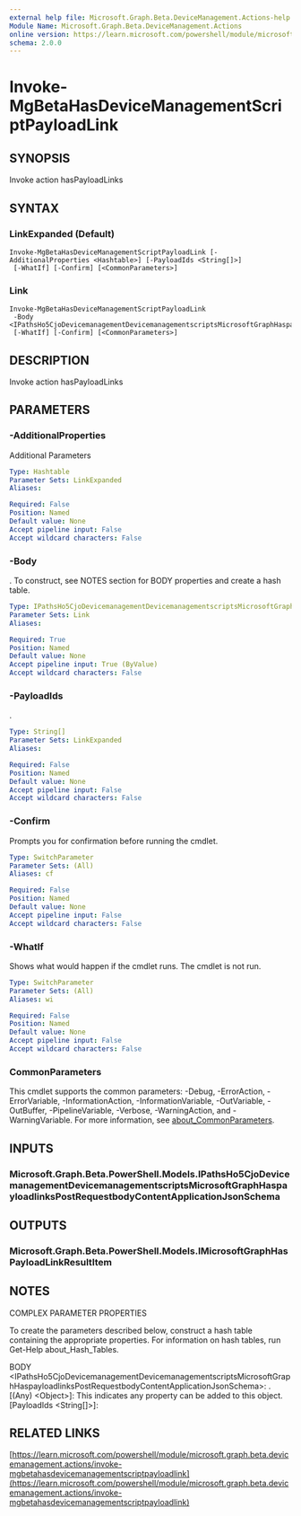 ```yaml
---
external help file: Microsoft.Graph.Beta.DeviceManagement.Actions-help.xml
Module Name: Microsoft.Graph.Beta.DeviceManagement.Actions
online version: https://learn.microsoft.com/powershell/module/microsoft.graph.beta.devicemanagement.actions/invoke-mgbetahasdevicemanagementscriptpayloadlink
schema: 2.0.0
---
```


# Invoke-MgBetaHasDeviceManagementScriptPayloadLink

## SYNOPSIS
Invoke action hasPayloadLinks

## SYNTAX

### LinkExpanded (Default)
```
Invoke-MgBetaHasDeviceManagementScriptPayloadLink [-AdditionalProperties <Hashtable>] [-PayloadIds <String[]>]
 [-WhatIf] [-Confirm] [<CommonParameters>]
```

### Link
```
Invoke-MgBetaHasDeviceManagementScriptPayloadLink
 -Body <IPathsHo5CjoDevicemanagementDevicemanagementscriptsMicrosoftGraphHaspayloadlinksPostRequestbodyContentApplicationJsonSchema>
 [-WhatIf] [-Confirm] [<CommonParameters>]
```

## DESCRIPTION
Invoke action hasPayloadLinks

## PARAMETERS

### -AdditionalProperties
Additional Parameters

```yaml
Type: Hashtable
Parameter Sets: LinkExpanded
Aliases:

Required: False
Position: Named
Default value: None
Accept pipeline input: False
Accept wildcard characters: False
```

### -Body
.
To construct, see NOTES section for BODY properties and create a hash table.

```yaml
Type: IPathsHo5CjoDevicemanagementDevicemanagementscriptsMicrosoftGraphHaspayloadlinksPostRequestbodyContentApplicationJsonSchema
Parameter Sets: Link
Aliases:

Required: True
Position: Named
Default value: None
Accept pipeline input: True (ByValue)
Accept wildcard characters: False
```

### -PayloadIds
.

```yaml
Type: String[]
Parameter Sets: LinkExpanded
Aliases:

Required: False
Position: Named
Default value: None
Accept pipeline input: False
Accept wildcard characters: False
```

### -Confirm
Prompts you for confirmation before running the cmdlet.

```yaml
Type: SwitchParameter
Parameter Sets: (All)
Aliases: cf

Required: False
Position: Named
Default value: None
Accept pipeline input: False
Accept wildcard characters: False
```

### -WhatIf
Shows what would happen if the cmdlet runs.
The cmdlet is not run.

```yaml
Type: SwitchParameter
Parameter Sets: (All)
Aliases: wi

Required: False
Position: Named
Default value: None
Accept pipeline input: False
Accept wildcard characters: False
```

### CommonParameters
This cmdlet supports the common parameters: -Debug, -ErrorAction, -ErrorVariable, -InformationAction, -InformationVariable, -OutVariable, -OutBuffer, -PipelineVariable, -Verbose, -WarningAction, and -WarningVariable. For more information, see [about_CommonParameters](http://go.microsoft.com/fwlink/?LinkID=113216).

## INPUTS

### Microsoft.Graph.Beta.PowerShell.Models.IPathsHo5CjoDevicemanagementDevicemanagementscriptsMicrosoftGraphHaspayloadlinksPostRequestbodyContentApplicationJsonSchema
## OUTPUTS

### Microsoft.Graph.Beta.PowerShell.Models.IMicrosoftGraphHasPayloadLinkResultItem
## NOTES
COMPLEX PARAMETER PROPERTIES

To create the parameters described below, construct a hash table containing the appropriate properties.
For information on hash tables, run Get-Help about_Hash_Tables.

BODY \<IPathsHo5CjoDevicemanagementDevicemanagementscriptsMicrosoftGraphHaspayloadlinksPostRequestbodyContentApplicationJsonSchema\>: .
  \[(Any) \<Object\>\]: This indicates any property can be added to this object.
  \[PayloadIds \<String\[\]\>\]:

## RELATED LINKS

[https://learn.microsoft.com/powershell/module/microsoft.graph.beta.devicemanagement.actions/invoke-mgbetahasdevicemanagementscriptpayloadlink](https://learn.microsoft.com/powershell/module/microsoft.graph.beta.devicemanagement.actions/invoke-mgbetahasdevicemanagementscriptpayloadlink)


